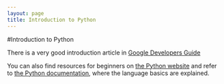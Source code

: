 ```yaml
---
layout: page
title: Introduction to Python
---
```


#Introduction to Python

There is a very good introduction article in [Google Developers Guide](https://developers.google.com/edu/python/introduction)

You can also find resources for beginners on [the Python website](https://www.python.org/about/gettingstarted/) and refer to [the Python documentation](https://docs.python.org/2/tutorial/introduction.html), where the language basics are explained.
